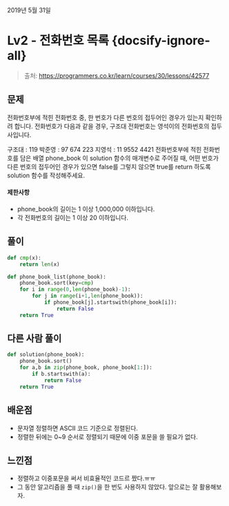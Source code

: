 2019년 5월 31일

# Lv2 - 전화번호 목록 {docsify-ignore-all}

> 출처: https://programmers.co.kr/learn/courses/30/lessons/42577

## 문제

전화번호부에 적힌 전화번호 중, 한 번호가 다른 번호의 접두어인 경우가 있는지 확인하려 합니다.
전화번호가 다음과 같을 경우, 구조대 전화번호는 영석이의 전화번호의 접두사입니다.

구조대 : 119
박준영 : 97 674 223
지영석 : 11 9552 4421
전화번호부에 적힌 전화번호를 담은 배열 phone_book 이 solution 함수의 매개변수로 주어질 때, 어떤 번호가 다른 번호의 접두어인 경우가 있으면 false를 그렇지 않으면 true를 return 하도록 solution 함수를 작성해주세요.

#### 제한사항

- phone_book의 길이는 1 이상 1,000,000 이하입니다.
- 각 전화번호의 길이는 1 이상 20 이하입니다.


## 풀이

```python
def cmp(x):
    return len(x)

def phone_book_list(phone_book):
    phone_book.sort(key=cmp)
    for i in range(0,len(phone_book)-1):
        for j in range(i+1,len(phone_book)):
            if phone_book[j].startswith(phone_book[i]):
                return False
    return True
```

## 다른 사람 풀이
```python
def solution(phone_book):
    phone_book.sort()
    for a,b in zip(phone_book, phone_book[1:]):
        if b.startswith(a):
            return False
    return True
```

## 배운점

- 문자열 정렬하면 ASCII 코드 기준으로 정렬된다.
- 정렬한 뒤에는 0~9 순서로 정렬되기 때문에 이중 포문을 쓸 필요가 없다.

## 느낀점

- 정렬하고 이중포문을 써서 비효율적인 코드르 짰다.ㅠㅠ
- 그 동안 알고리즘을 풀 때 `zip()`을 한 번도 사용하지 않았다. 앞으로는 잘 활용해보자.
